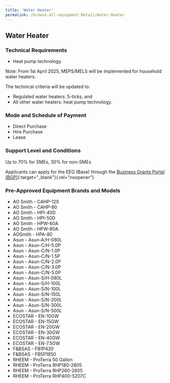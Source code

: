 ```yaml
---
title: 'Water Heater'
permalink: /browse-all-equipment-Retail/Water-Heater
---
```


## Water Heater

### Technical Requirements

- Heat pump technology

Note: From 1st April 2025, MEPS/MELS will be implemented for household water heaters.

The technical criteria will be updated to:
- Regulated water heaters: 5-ticks, and
- All other water heaters: heat pump technology.

### Mode and Schedule of Payment 

- Direct Purchase
- Hire Purchase
- Lease

### Support Level and Conditions

Up to 70% for SMEs, 30% for non-SMEs

Applicants can apply for the EEG (Base) through the [Business Grants Portal (BGP)](http://www.businessgrants.gov.sg/){:target="_blank"}{:rel="noopener"}

### Pre-Approved Equipment Brands and Models

- AO Smith  - CAHP-120
- AO Smith  - CAHP-80
- AO Smith  - HPI-40D
- AO Smith  - HPI-50D
- AO Smith  - HPW-60A
- AO Smith  - HPW-80A
- AOSmith - HPA-80
- Asun  - Asun-A/H-080L
- Asun  - Asun-C/H-5.0P
- Asun  - Asun-C/N-1.0P
- Asun  - Asun-C/N-1.5P
- Asun  - Asun-C/N-2.0P
- Asun  - Asun-C/N-3.0P
- Asun  - Asun-C/N-5.0P
- Asun  - Asun-S/H-080L
- Asun  - Asun-S/H-100L
- Asun  - Asun-S/N-100L
- Asun  - Asun-S/N-150L
- Asun  - Asun-S/N-200L
- Asun  - Asun-S/N-300L
- Asun  - Asun-S/N-500L
- ECOSTAR  - EN-10GW
- ECOSTAR  - EN-15GW
- ECOSTAR  - EN-20GW
- ECOSTAR  - EN-30GW
- ECOSTAR  - EN-40GW
- ECOSTAR  - EN-7.5GW
- F&BSAS  - FB1P420
- F&BSAS  - FB5P1850
- RHEEM  - ProTerra 50 Gallon
- RHEEM  - ProTerra RHP180-2805
- RHEEM  - ProTerra RHP280-2805
- RHEEM  - ProTerra RHP400-5207C
